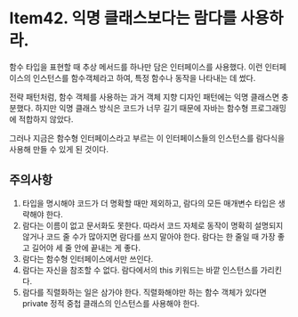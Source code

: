 # Item42. 익명 클래스보다는 람다를 사용하라.
함수 타입을 표현할 때 추상 메서드를 하나만 담은 인터페이스를 사용했다. 이런 인터페이스의 인스턴스를 함수객체라고 하여, 특정 함수나 동작을 나타내는 데 썼다.

전략 패턴처럼, 함수 객체를 사용하는 과거 객체 지향 디자인 패턴에는 익명 클래스면 충분했다. 하지만 익명 클래스 방식은 코드가 너무 길기 때문에 자바는 함수형 프로그래밍에 적합하지 않았다.

그러나 지금은 함수형 인터페이스라고 부르는 이 인터페이스들의 인스턴스를 람다식을 사용해 만들 수 있게 된 것이다.

## 주의사항
1. 타입을 명시해야 코드가 더 명확할 때만 제외하고, 람다의 모든 매개변수 타입은 생략해야 한다.
2. 람다는 이름이 없고 문서화도 못한다. 따라서 코드 자체로 동작이 명확히 설명되지 않거나 코드 줄 수가 많아지면 람다를 쓰지 말아야 한다. 람다는 한 줄일 때 가장 좋고 길어야 세 줄 안에 끝내는 게 좋다.
3. 람다는 함수형 인터페이스에서만 쓰인다.
4. 람다는 자신을 참조할 수 없다. 람다에서의 this 키워드는 바깥 인스턴스를 가리킨다.
5. 람다를 직렬화하는 일은 삼가야 한다. 직렬화해야만 하는 함수 객체가 있다면 private 정적 중첩 클래스의 인스턴스를 사용해야 한다.
